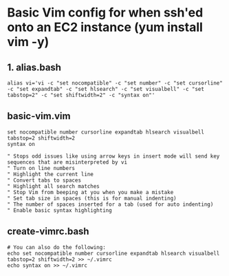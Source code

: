 # Basic Vim config for when ssh'ed onto an EC2 instance (yum install vim -y)

## 1. alias.bash

```shell
alias vi='vi -c "set nocompatible" -c "set number" -c "set cursorline" -c "set expandtab" -c "set hlsearch" -c "set visualbell" -c "set tabstop=2" -c "set shiftwidth=2" -c "syntax on"'
```

## basic-vim.vim

```vim script
set nocompatible number cursorline expandtab hlsearch visualbell tabstop=2 shiftwidth=2
syntax on

" Stops odd issues like using arrow keys in insert mode will send key sequences that are misinterpreted by vi
" Turn on line numbers
" Highlight the current line
" Convert tabs to spaces
" Highlight all search matches
" Stop Vim from beeping at you when you make a mistake
" Set tab size in spaces (this is for manual indenting)
" The number of spaces inserted for a tab (used for auto indenting)
" Enable basic syntax highlighting
```

## create-vimrc.bash

```shell
# You can also do the following:
echo set nocompatible number cursorline expandtab hlsearch visualbell tabstop=2 shiftwidth=2 >> ~/.vimrc
echo syntax on >> ~/.vimrc
```

